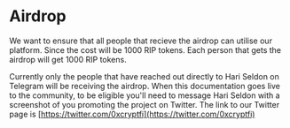 # Airdrop

We want to ensure that all people that recieve the airdrop can utilise our platform. Since the cost will be 1000 RIP tokens. Each person that gets the airdrop will get 1000 RIP tokens.

Currently only the people that have reached out directly to Hari Seldon on Telegram will be receiving the airdrop. When this documentation goes live to the community, to be eligible you'll need to message Hari Seldon with a screenshot of you promoting the project on Twitter. The link to our Twitter page is [https://twitter.com/0xcryptfi](https://twitter.com/0xcryptfi) 

